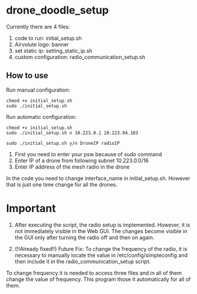 # drone_doodle_setup

Currently there are 4 files:

1. code to run: initial_setup.sh
2. Airvolute logo: banner
3. set static ip: setting_static_ip.sh
4. custom configuration: radio_communication_setup.sh

## How to use

Run manual configuration:
```
chmod +x initial_setup.sh
sudo ./initial_setup.sh
```

Run automatic configuration:
```
chmod +x initial_setup.sh
sudo ./initial_setup.sh n 10.223.0.1 10.223.94.103

sudo ./initial_setup.sh y/n DroneIP radioIP
```
1. First you need to enter your psw because of sudo command
2. Enter IP of a drone from following subnet 10.223.0.0/16
3. Enter IP address of the mesh radio in the drone

In the code you need to change interface_name in initial_setup.sh. However that is just one time change for all the drones.

# Important

1. After executing the script, the radio setup is implemented. However, it is not immediately visible in the Web GUI. The changes become visible in the GUI only after turning the radio off and then on again.

2. (!!Already fixed!!) Future Fix: To change the frequency of the radio, it is necessary to manually locate the value in /etc/config/simpleconfig and then include it in the radio_communication_setup script.

To change frequency it is needed to access three files and in all of them change the value of frequency. This program those it automatically for all of them.
